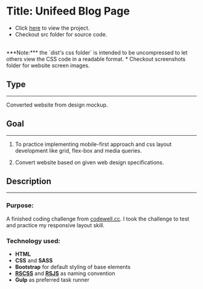 # Title: Unifeed Blog Page
* Click <a href="https://mercado-joshua.github.io/unifeed-blog-page/dist/index.html" target="_blank">here</a> to view the project.
* Checkout src folder for source code.
<br>
***Note:*** the `dist's css folder` is intended to be uncompressed to let others view the CSS code in a readable format.
* Checkout screenshots folder for website screen images.

## Type
---
Converted website from design mockup.

## Goal
---
1. To practice implementing mobile-first approach and css layout development like grid, flex-box and media queries.

2. Convert website based on given web design specifications.

## Description
---
### Purpose:
A finished coding challenge from [codewell.cc](https://www.codewell.cc/challenges/unifeed-blog-page--608d9d5c747bad001532bd7c).
I took the challenge to test and practice my responsive layout skill.

### Technology used:
* **HTML**
* **CSS** and **SASS**
* **Bootstrap** for default styling of base elements
* **[RSCSS](https://rscss.io/index.html)** and **[RSJS](https://ricostacruz.com/rsjs/)** as naming convention
* **Gulp** as preferred task runner




